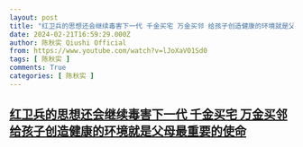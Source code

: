```yaml
---
layout: post
title: "红卫兵的思想还会继续毒害下一代 千金买宅 万金买邻 给孩子创造健康的环境就是父母最重要的使命"
date: 2024-02-21T16:59:29.000Z
author: 陈秋实 Qiushi Official
from: https://www.youtube.com/watch?v=lJoXaVO1Sd0
tags: [ 陈秋实 ]
comments: True
categories: [ 陈秋实 ]
---
```

<!--1708534769000-->
[红卫兵的思想还会继续毒害下一代 千金买宅 万金买邻 给孩子创造健康的环境就是父母最重要的使命](https://www.youtube.com/watch?v=lJoXaVO1Sd0)
------

<div>

</div>
